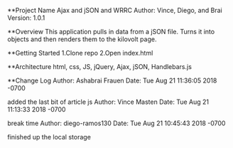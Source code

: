 **Project Name Ajax and jSON and WRRC
Author: Vince, Diego, and Brai Version: 1.0.1

**Overview
This application pulls in data from a jSON file. Turns it into objects and then renders them to the kilovolt page.

**Getting Started
1.Clone repo 2.Open index.html

**Architecture
html, css, JS, jQuery, Ajax, jSON, Handlebars.js

**Change Log
Author: Ashabrai Frauen Date: Tue Aug 21 11:36:05 2018 -0700

added the last bit of article js
Author: Vince Masten Date: Tue Aug 21 11:13:33 2018 -0700

break time
Author: diego-ramos130 Date: Tue Aug 21 10:45:43 2018 -0700

finished up the local storage